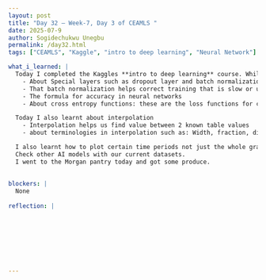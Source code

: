 ```yaml
---
layout: post
title: "Day 32 – Week-7, Day 3 of CEAMLS "
date: 2025-07-9
author: Sogidechukwu Unegbu
permalink: /day32.html
tags: ["CEAMLS", "Kaggle", "intro to deep learning", "Neural Network"]

what_i_learned: |  
  Today I completed the Kaggles **intro to deep learning** course. While finishing the corse I learnt:
    - About Special layers such as dropout layer and batch normalization.
    - That batch normalization helps correct training that is slow or unstable
    - The formula for accuracy in neural networks
    - About cross entropy functions: these are the loss functions for classification models

  Today I also learnt about interpolation
    - Interpolation helps us find value between 2 known table values
    - about terminologies in interpolation such as: Width, fraction, distance from the top, etc.

  I also learnt how to plot certain time periods not just the whole graph.
  Check other AI models with our current datasets.
  I went to the Morgan pantry today and got some produce.
  
  
blockers: |
  None
  
reflection: |
  


  
  

  
   
---
```

